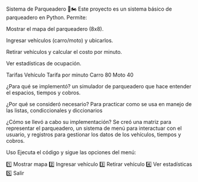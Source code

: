 Sistema de Parqueadero 🚗🏍️
Este proyecto es un sistema básico de parqueadero en Python. Permite:

Mostrar el mapa del parqueadero (8x8).

Ingresar vehículos (carro/moto) y ubicarlos.

Retirar vehículos y calcular el costo por minuto.

Ver estadísticas de ocupación.

Tarifas
Vehículo	Tarifa por minuto
Carro	80
Moto	40

¿Para qué se implementó?
un simulador de parqueadero que hace entender el espacios, tiempos y cobros.

¿Por qué se consideró necesario?
Para practicar como se usa en manejo de las listas, condiccionales y diccionarios

¿Cómo se llevó a cabo su implementación?
Se creó una matriz para representar el parqueadero, un sistema de menú para interactuar con el usuario, y registros para gestionar los datos de los vehículos, tiempos y cobros.

Uso
Ejecuta el código y sigue las opciones del menú:

1️⃣ Mostrar mapa
2️⃣ Ingresar vehículo
3️⃣ Retirar vehículo
4️⃣ Ver estadísticas
5️⃣ Salir
